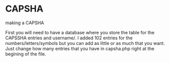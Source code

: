 # CAPSHA
making a CAPSHA


First you will need to have a database where you store the table for the CAPSSHA entries and username/. I added 102 entries for the numbers/letters/symbols but you can add as little or as much that you want. Just change how many entries that you have in capsha.php right at the begining of the file.

